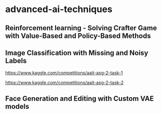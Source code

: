 # advanced-ai-techniques

## Reinforcement learning - Solving Crafter Game with Value-Based and Policy-Based Methods
## Image Classification with Missing and Noisy Labels
https://www.kaggle.com/competitions/aait-asg-2-task-1

https://www.kaggle.com/competitions/aait-asg-2-task-2

## Face Generation and Editing with Custom VAE models
